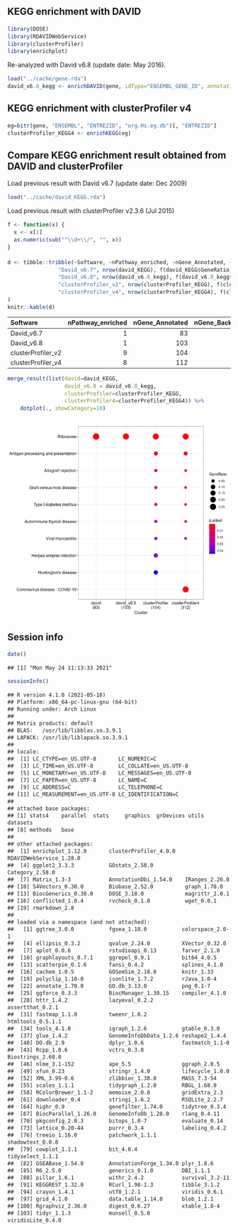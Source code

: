 ## KEGG enrichment with DAVID

``` r
library(DOSE)
library(RDAVIDWebService)
library(clusterProfiler)
library(enrichplot)
```

Re-analyzed with David v6.8 (update date: May 2016).

``` r
load("../cache/gene.rda")
david_v6.8_kegg <- enrichDAVID(gene, idType="ENSEMBL_GENE_ID", annotation="KEGG_PATHWAY", david.user="gcyu@connect.hku.hk")
```

## KEGG enrichment with clusterProfiler v4

``` r
eg=bitr(gene, "ENSEMBL", "ENTREZID", "org.Hs.eg.db")[, "ENTREZID"]
clusterProfiler_KEGG4 <- enrichKEGG(eg)
```

## Compare KEGG enrichment result obtained from DAVID and clusterProfiler

Load previous result with David v6.7 (update date: Dec 2009)

``` r
load("../cache/david_KEGG.rda")
```

Load previous result with clusterProfiler v2.3.6 (Jul 2015)

``` r
f <- function(x) {
  x <- x[1]
  as.numeric(sub("^\\d+\\/", "", x))
}

d <- tibble::tribble(~Software, ~nPathway_enriched, ~nGene_Annotated, ~nGene_Background,
                "David_v6.7", nrow(david_KEGG), f(david_KEGG$GeneRatio), f(david_KEGG$BgRatio),
                "David_v6.8", nrow(david_v6.8_kegg), f(david_v6.8_kegg$GeneRatio), f(david_v6.8_kegg$BgRatio),
                "clusterProfiler_v2", nrow(clusterProfiler_KEGG), f(clusterProfiler_KEGG$GeneRatio), f(clusterProfiler_KEGG$BgRatio),
                "clusterProfiler_v4", nrow(clusterProfiler_KEGG4), f(clusterProfiler_KEGG4$GeneRatio), f(clusterProfiler_KEGG4$BgRatio)
)
knitr::kable(d)
```

| Software            | nPathway\_enriched | nGene\_Annotated | nGene\_Background |
|:--------------------|-------------------:|-----------------:|------------------:|
| David\_v6.7         |                  1 |               83 |              5085 |
| David\_v6.8         |                  1 |              103 |              6879 |
| clusterProfiler\_v2 |                  9 |              104 |              6895 |
| clusterProfiler\_v4 |                  8 |              112 |              8105 |

``` r
merge_result(list(david=david_KEGG, 
                  david_v6.8 = david_v6.8_kegg,
                  clusterProfiler=clusterProfiler_KEGG, 
                  clusterProfiler4=clusterProfiler_KEGG4)) %>%
    dotplot(., showCategory=10)
```

![](KEGG-2021_files/figure-gfm/unnamed-chunk-11-1.png)<!-- -->

## Session info

``` r
date()
```

    ## [1] "Mon May 24 11:13:33 2021"

``` r
sessionInfo()
```

    ## R version 4.1.0 (2021-05-18)
    ## Platform: x86_64-pc-linux-gnu (64-bit)
    ## Running under: Arch Linux
    ## 
    ## Matrix products: default
    ## BLAS:   /usr/lib/libblas.so.3.9.1
    ## LAPACK: /usr/lib/liblapack.so.3.9.1
    ## 
    ## locale:
    ##  [1] LC_CTYPE=en_US.UTF-8       LC_NUMERIC=C              
    ##  [3] LC_TIME=en_US.UTF-8        LC_COLLATE=en_US.UTF-8    
    ##  [5] LC_MONETARY=en_US.UTF-8    LC_MESSAGES=en_US.UTF-8   
    ##  [7] LC_PAPER=en_US.UTF-8       LC_NAME=C                 
    ##  [9] LC_ADDRESS=C               LC_TELEPHONE=C            
    ## [11] LC_MEASUREMENT=en_US.UTF-8 LC_IDENTIFICATION=C       
    ## 
    ## attached base packages:
    ## [1] stats4    parallel  stats     graphics  grDevices utils     datasets 
    ## [8] methods   base     
    ## 
    ## other attached packages:
    ##  [1] enrichplot_1.12.0       clusterProfiler_4.0.0   RDAVIDWebService_1.28.0
    ##  [4] ggplot2_3.3.3           GOstats_2.58.0          Category_2.58.0        
    ##  [7] Matrix_1.3-3            AnnotationDbi_1.54.0    IRanges_2.26.0         
    ## [10] S4Vectors_0.30.0        Biobase_2.52.0          graph_1.70.0           
    ## [13] BiocGenerics_0.38.0     DOSE_3.18.0             magrittr_2.0.1         
    ## [16] conflicted_1.0.4        rvcheck_0.1.8           wget_0.0.1             
    ## [19] rmarkdown_2.8          
    ## 
    ## loaded via a namespace (and not attached):
    ##   [1] ggtree_3.0.0           fgsea_1.18.0           colorspace_2.0-1      
    ##   [4] ellipsis_0.3.2         qvalue_2.24.0          XVector_0.32.0        
    ##   [7] aplot_0.0.6            rstudioapi_0.13        farver_2.1.0          
    ##  [10] graphlayouts_0.7.1     ggrepel_0.9.1          bit64_4.0.5           
    ##  [13] scatterpie_0.1.6       fansi_0.4.2            splines_4.1.0         
    ##  [16] cachem_1.0.5           GOSemSim_2.18.0        knitr_1.33            
    ##  [19] polyclip_1.10-0        jsonlite_1.7.2         rJava_1.0-4           
    ##  [22] annotate_1.70.0        GO.db_3.13.0           png_0.1-7             
    ##  [25] ggforce_0.3.3          BiocManager_1.30.15    compiler_4.1.0        
    ##  [28] httr_1.4.2             lazyeval_0.2.2         assertthat_0.2.1      
    ##  [31] fastmap_1.1.0          tweenr_1.0.2           htmltools_0.5.1.1     
    ##  [34] tools_4.1.0            igraph_1.2.6           gtable_0.3.0          
    ##  [37] glue_1.4.2             GenomeInfoDbData_1.2.6 reshape2_1.4.4        
    ##  [40] DO.db_2.9              dplyr_1.0.6            fastmatch_1.1-0       
    ##  [43] Rcpp_1.0.6             vctrs_0.3.8            Biostrings_2.60.0     
    ##  [46] nlme_3.1-152           ape_5.5                ggraph_2.0.5          
    ##  [49] xfun_0.23              stringr_1.4.0          lifecycle_1.0.0       
    ##  [52] XML_3.99-0.6           zlibbioc_1.38.0        MASS_7.3-54           
    ##  [55] scales_1.1.1           tidygraph_1.2.0        RBGL_1.68.0           
    ##  [58] RColorBrewer_1.1-2     memoise_2.0.0          gridExtra_2.3         
    ##  [61] downloader_0.4         stringi_1.6.2          RSQLite_2.2.7         
    ##  [64] highr_0.9              genefilter_1.74.0      tidytree_0.3.4        
    ##  [67] BiocParallel_1.26.0    GenomeInfoDb_1.28.0    rlang_0.4.11          
    ##  [70] pkgconfig_2.0.3        bitops_1.0-7           evaluate_0.14         
    ##  [73] lattice_0.20-44        purrr_0.3.4            labeling_0.4.2        
    ##  [76] treeio_1.16.0          patchwork_1.1.1        shadowtext_0.0.8      
    ##  [79] cowplot_1.1.1          bit_4.0.4              tidyselect_1.1.1      
    ##  [82] GSEABase_1.54.0        AnnotationForge_1.34.0 plyr_1.8.6            
    ##  [85] R6_2.5.0               generics_0.1.0         DBI_1.1.1             
    ##  [88] pillar_1.6.1           withr_2.4.2            survival_3.2-11       
    ##  [91] KEGGREST_1.32.0        RCurl_1.98-1.3         tibble_3.1.2          
    ##  [94] crayon_1.4.1           utf8_1.2.1             viridis_0.6.1         
    ##  [97] grid_4.1.0             data.table_1.14.0      blob_1.2.1            
    ## [100] Rgraphviz_2.36.0       digest_0.6.27          xtable_1.8-4          
    ## [103] tidyr_1.1.3            munsell_0.5.0          viridisLite_0.4.0

